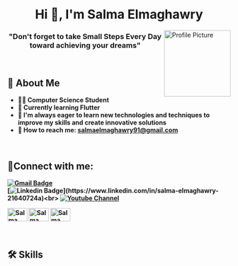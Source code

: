 <h1 align="center">Hi 👋, I'm Salma Elmaghawry</h1>

<img src="https://camo.githubusercontent.com/0ed1d94dd2d068989b9150c2844661da4ea10bd281a91ae2a38716dbc63de1b4/68747470733a2f2f6d656469612e67697068792e636f6d2f6d656469612f6965796c397a6d436a4f3462347436716f592f67697068792e676966" alt="Profile Picture" width="150" height="150" align="right">

<h3 align="center">"Don't forget to take <b> Small Steps Every Day <b> toward achieving your dreams"</h3>


<br>
  
## 🚀 About Me

- 👩‍💻 Computer Science Student
- 📱 Currently learning **Flutter**
- 🌱 I'm always eager to learn new technologies and techniques to improve my skills and create innovative solutions
- 📩 How to reach me: [salmaelmaghawry91@gmail.com](mailto:salmaelmaghawry91@gmail.com)

<br>

## 📩Connect with me:
 [![Gmail Badge](https://img.shields.io/badge/-salmaelmaghawry91@gmail.com-c14438?style=flat-square&logo=Gmail&logoColor=white&link=mailto:salmaelmaghawry91@gmail.com)](mailto:salmaelmaghawry91@gmail.com)<br>[![Linkedin Badge](https://img.shields.io/badge/-Salma_Elmaghawry-blue?style=flat-square&logo=Linkedin&logoColor=white&link=[https://www.linkedin.com/in/salma-elmaghawry-21640724a](https://www.linkedin.com/in/salma-elmaghawry-21640724a))](https://www.linkedin.com/in/salma-elmaghawry-21640724a)<br> [![Youtube Channel](https://img.shields.io/badge/-Salma_Elmaghawry-c14438?style=flat-square&logo=Youtube&link=https://www.youtube.com/channel/UCNNvzHKlPkI1911qH_q0E2Q)](https://www.youtube.com/channel/UCNNvzHKlPkI1911qH_q0E2Q)


<a href="[https://linkedin.com/in/eyad-hamza-69b8791b4](https://www.linkedin.com/in/salma-elmaghawry-21640724a)](https://www.linkedin.com/in/salma-elmaghawry-21640724a)" target="blank"> <img align="center" src="https://raw.githubusercontent.com/rahuldkjain/github-profile-readme-generator/master/src/images/icons/Social/linked-in-alt.svg" alt="Salma Elmaghawry" height="30" width="45" /></a>
<a href="[https://www.youtube.com/channel/UC3Xs2OtH-4lLIGJj15RwbGQ](https://www.youtube.com/channel/UC3Xs2OtH-4lLIGJj15RwbGQ)" target="blank"><img align="center" src="https://raw.githubusercontent.com/rahuldkjain/github-profile-readme-generator/master/src/images/icons/Social/youtube.svg" alt="Salma Elmaghawry" height="30" width="45" /></a>
<a href="[https://www.instagram.com/salma.elmaghawry/?igshid=OGQ5ZDc2ODk2ZA%3D%3D](https://www.instagram.com/salma.elmaghawry/?igshid=OGQ5ZDc2ODk2ZA%3D%3D)" target="blank"><img align="center" src="https://github.com/rahuldkjain/github-profile-readme-generator/blob/master/src/images/icons/Social/instagram.svg" alt="Salma Elmaghawry" height="30" width="45" /></a>

<br>

## 🛠 Skills

  



